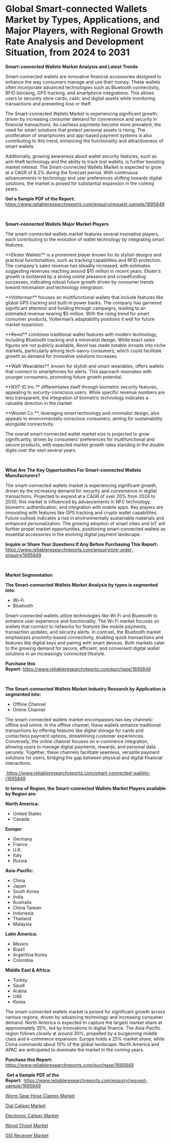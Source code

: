 <p><h1>Global Smart-connected Wallets Market by Types, Applications, and Major Players, with Regional Growth Rate Analysis and Development Situation, from 2024 to 2031</h1></p><p><strong>Smart-connected Wallets Market Analysis and Latest Trends</strong></p>
<p><p>Smart-connected wallets are innovative financial accessories designed to enhance the way consumers manage and use their money. These wallets often incorporate advanced technologies such as Bluetooth connectivity, RFID blocking, GPS tracking, and smartphone integrations. This allows users to securely store cards, cash, and digital assets while monitoring transactions and preventing loss or theft.</p><p>The Smart-connected Wallets Market is experiencing significant growth, driven by increasing consumer demand for convenience and security in financial transactions. As cashless payments become more prevalent, the need for smart solutions that protect personal assets is rising. The proliferation of smartphones and app-based payment systems is also contributing to this trend, enhancing the functionality and attractiveness of smart wallets.</p><p>Additionally, growing awareness about wallet security features, such as anti-theft technology and the ability to track lost wallets, is further boosting market interest. The Smart-connected Wallets Market is expected to grow at a CAGR of 6.2% during the forecast period. With continuous advancements in technology and user preferences shifting towards digital solutions, the market is poised for substantial expansion in the coming years.</p></p>
<p><strong>Get a Sample PDF of the Report:&nbsp;</strong> <a href="https://www.reliableresearchreports.com/enquiry/request-sample/1695849?utm_campaign=1677&utm_medium=2&utm_source=Github&utm_content=ia&utm_term=19102024&utm_id=smart-connected-wallets">https://www.reliableresearchreports.com/enquiry/request-sample/1695849</a></p>
<p>&nbsp;</p>
<p><strong>Smart-connected Wallets Major Market Players</strong></p>
<p><p>The smart-connected wallets market features several innovative players, each contributing to the evolution of wallet technology by integrating smart features. </p><p>**Ekster Wallets** is a prominent player known for its stylish designs and practical functionalities, such as tracking capabilities and RFID protection. The company's sales revenue has steadily increased, with estimates suggesting revenues reaching around $10 million in recent years. Ekster’s growth is bolstered by a strong online presence and crowdfunding successes, indicating robust future growth driven by consumer trends toward minimalism and technology integration.</p><p>**Volterman** focuses on multifunctional wallets that include features like global GPS tracking and built-in power banks. The company has garnered significant attention and funding through campaigns, leading to an estimated revenue nearing $5 million. With the rising trend for smart consumer products, Volterman’s adaptability positions it well for future market expansion.</p><p>**Revol** combines traditional wallet features with modern technology, including Bluetooth tracking and a minimalist design. While exact sales figures are not publicly available, Revol has made notable inroads into niche markets, particularly among tech-savvy consumers, which could facilitate growth as demand for innovative solutions increases.</p><p>**Walli Wearables**, known for stylish and smart wearables, offers wallets that connect to smartphones for alerts. This approach resonates with younger consumers, promoting future growth potential. </p><p>**NXT-ID Inc.** differentiates itself through biometric security features, appealing to security-conscious users. While specific revenue numbers are less transparent, the integration of biometric technology indicates a valuable direction in the market.</p><p>**Woolet Co.**, leveraging smart technology and minimalist design, also appeals to environmentally conscious consumers, aiming for sustainability alongside connectivity. </p><p>The overall smart-connected wallet market size is projected to grow significantly, driven by consumers’ preferences for multifunctional and secure products, with expected market growth rates standing in the double digits over the next several years.</p></p>
<p>&nbsp;</p>
<p><strong>What Are The Key Opportunities For Smart-connected Wallets Manufacturers?</strong></p>
<p><p>The smart-connected wallets market is experiencing significant growth, driven by the increasing demand for security and convenience in digital transactions. Projected to expand at a CAGR of over 20% from 2024 to 2030, this market is influenced by advancements in NFC technology, biometric authentication, and integration with mobile apps. Key players are innovating with features like GPS tracking and crypto wallet capabilities. Future outlook indicates a rise in environmentally sustainable materials and enhanced personalization. The growing adoption of smart cities and IoT will further propel market opportunities, positioning smart-connected wallets as essential accessories in the evolving digital payment landscape.</p></p>
<p><strong>Inquire or Share Your Questions If Any Before Purchasing This Report:</strong> <a href="https://www.reliableresearchreports.com/enquiry/pre-order-enquiry/1695849?utm_campaign=1677&utm_medium=2&utm_source=Github&utm_content=ia&utm_term=19102024&utm_id=smart-connected-wallets">https://www.reliableresearchreports.com/enquiry/pre-order-enquiry/1695849</a></p>
<p>&nbsp;</p>
<p><strong>Market Segmentation</strong></p>
<p><strong>The Smart-connected Wallets Market Analysis by types is segmented into:</strong></p>
<p><ul><li>Wi-Fi</li><li>Bluetooth</li></ul></p>
<p><p>Smart-connected wallets utilize technologies like Wi-Fi and Bluetooth to enhance user experience and functionality. The Wi-Fi market focuses on wallets that connect to networks for features like mobile payments, transaction updates, and security alerts. In contrast, the Bluetooth market emphasizes proximity-based connectivity, enabling quick transactions and features like digital keys and pairing with smart devices. Both markets cater to the growing demand for secure, efficient, and convenient digital wallet solutions in an increasingly connected lifestyle.</p></p>
<p><strong>Purchase this Report:&nbsp;</strong><a href="https://www.reliableresearchreports.com/purchase/1695849?utm_campaign=1677&utm_medium=2&utm_source=Github&utm_content=ia&utm_term=19102024&utm_id=smart-connected-wallets">https://www.reliableresearchreports.com/purchase/1695849</a></p>
<p>&nbsp;</p>
<p><strong>The Smart-connected Wallets Market Industry Research by Application is segmented into:</strong></p>
<p><ul><li>Offline Channel</li><li>Online Channel</li></ul></p>
<p><p>The smart-connected wallets market encompasses two key channels: offline and online. In the offline channel, these wallets enhance traditional transactions by offering features like digital storage for cards and contactless payment options, streamlining customer experiences. Conversely, the online channel focuses on e-commerce integration, allowing users to manage digital payments, rewards, and personal data securely. Together, these channels facilitate seamless, versatile payment solutions for users, bridging the gap between physical and digital financial interactions.</p></p>
<p><a href="https://www.reliableresearchreports.com/smart-connected-wallets-r1695849?utm_campaign=1677&utm_medium=2&utm_source=Github&utm_content=ia&utm_term=19102024&utm_id=smart-connected-wallets">&nbsp;https://www.reliableresearchreports.com/smart-connected-wallets-r1695849</a></p>
<p><strong>In terms of Region, the Smart-connected Wallets Market Players available by Region are:</strong></p>
<p>
    <p> <strong> North America: </strong>
        <ul>
            <li>United States</li>
            <li>Canada</li>
        </ul>
        </p> 
    <p> <strong> Europe: </strong>
        <ul>
            <li>Germany</li>
            <li>France</li>
            <li>U.K.</li>
            <li>Italy</li>
            <li>Russia</li>
        </ul>
        </p> 
    <p> <strong> Asia-Pacific: </strong>
        <ul>
            <li>China</li>
            <li>Japan</li>
            <li>South Korea</li>
            <li>India</li>
            <li>Australia</li>
            <li>China Taiwan</li>
            <li>Indonesia</li>
            <li>Thailand</li>
            <li>Malaysia</li>
        </ul>
        </p> 
    <p> <strong> Latin America: </strong>
        <ul>
            <li>Mexico</li>
            <li>Brazil</li>
            <li>Argentina Korea</li>
            <li>Colombia</li>
        </ul>
        </p> 
    <p> <strong> Middle East & Africa: </strong>
        <ul>
            <li>Turkey</li>
            <li>Saudi</li>
            <li>Arabia</li>
            <li>UAE</li>
            <li>Korea</li>
        </ul>
    </p>
    </p>
<p><p>The smart-connected wallets market is poised for significant growth across various regions, driven by advancing technology and increasing consumer demand. North America is expected to capture the largest market share at approximately 35%, led by innovations in digital finance. The Asia-Pacific region follows closely at around 30%, propelled by a burgeoning middle class and e-commerce expansion. Europe holds a 25% market share, while China commands about 10% of the global landscape. North America and APAC are anticipated to dominate the market in the coming years.</p></p>
<p><strong>Purchase this Report: </strong><a href="https://www.reliableresearchreports.com/purchase/1695849?utm_campaign=1677&utm_medium=2&utm_source=Github&utm_content=ia&utm_term=19102024&utm_id=smart-connected-wallets">https://www.reliableresearchreports.com/purchase/1695849</a></p>
<p>&nbsp;<strong>Get a Sample PDF of the Report:&nbsp;&nbsp;</strong><a href="https://www.reliableresearchreports.com/enquiry/request-sample/1695849?utm_campaign=1677&utm_medium=2&utm_source=Github&utm_content=ia&utm_term=19102024&utm_id=smart-connected-wallets">https://www.reliableresearchreports.com/enquiry/request-sample/1695849</a></p>
<p><strong></strong></p>
<p><p><a href="https://www.linkedin.com/pulse/worm-gear-hose-clamps-market-global-insights-sales-luwic?utm_campaign=1677&utm_medium=2&utm_source=Github&utm_content=ia&utm_term=19102024&utm_id=smart-connected-wallets">Worm Gear Hose Clamps Market</a></p><p><a href="https://www.linkedin.com/pulse/global-dial-caliper-market-landscape-future-trends-strategic-l2lmc?utm_campaign=1677&utm_medium=2&utm_source=Github&utm_content=ia&utm_term=19102024&utm_id=smart-connected-wallets">Dial Caliper Market</a></p><p><a href="https://www.linkedin.com/pulse/electronic-caliper-market-penetration-strategies-untapped-ugfqc?utm_campaign=1677&utm_medium=2&utm_source=Github&utm_content=ia&utm_term=19102024&utm_id=smart-connected-wallets">Electronic Caliper Market</a></p><p><a href="https://www.linkedin.com/pulse/wood-chisel-market-size-growth-trends-statistics-jeqyc?utm_campaign=1677&utm_medium=2&utm_source=Github&utm_content=ia&utm_term=19102024&utm_id=smart-connected-wallets">Wood Chisel Market</a></p><p><a href="https://www.linkedin.com/pulse/gis-receiver-market-overview-global-trends-future-prospects-j2irc?utm_campaign=1677&utm_medium=2&utm_source=Github&utm_content=ia&utm_term=19102024&utm_id=smart-connected-wallets">GIS Receiver Market</a></p></p>